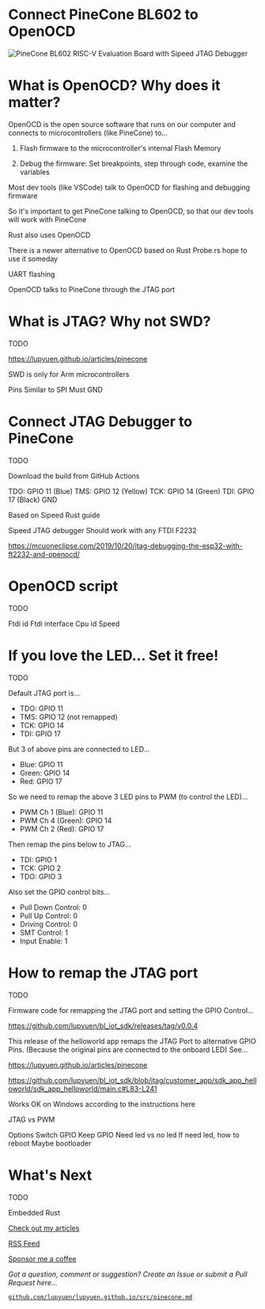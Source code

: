 # Connect PineCone BL602 to OpenOCD

![PineCone BL602 RISC-V Evaluation Board with Sipeed JTAG Debugger](https://lupyuen.github.io/images/openocd-title.jpg)

# What is OpenOCD? Why does it matter?

OpenOCD is the open source software that runs on our computer and connects to microcontrollers (like PineCone) to...

1. Flash firmware to the microcontroller's internal Flash Memory

1. Debug the firmware: Set breakpoints, step through code, examine the variables

Most dev tools (like VSCode) talk to OpenOCD for flashing and debugging firmware

So it's important to get PineCone talking to OpenOCD, so that our dev tools will work with PineCone

Rust also uses OpenOCD

There is a newer alternative to OpenOCD based on Rust
Probe.rs hope to use it someday

UART flashing

OpenOCD talks to PineCone through the JTAG port

# What is JTAG? Why not SWD?

TODO

https://lupyuen.github.io/articles/pinecone

SWD is only for Arm microcontrollers

Pins
Similar to SPI
Must GND

# Connect JTAG Debugger to PineCone

TODO

Download the build from GitHub Actions

TDO: GPIO 11 (Blue)
TMS: GPIO 12 (Yellow)
TCK: GPIO 14 (Green)
TDI: GPIO 17 (Black)
GND

Based on Sipeed Rust guide

Sipeed JTAG debugger
Should work with any FTDI F2232

https://mcuoneclipse.com/2019/10/20/jtag-debugging-the-esp32-with-ft2232-and-openocd/

# OpenOCD script

TODO

Ftdi id
Ftdi interface
Cpu id
Speed

# If you love the LED... Set it free!

TODO

Default JTAG port is...

-   TDO: GPIO 11
-   TMS: GPIO 12 (not remapped)
-   TCK: GPIO 14
-   TDI: GPIO 17

But 3 of above pins are connected to LED...

-   Blue: GPIO 11
-   Green: GPIO 14
-   Red: GPIO 17

So we need to remap the above 3 LED pins to PWM (to control the LED)...

-   PWM Ch 1 (Blue): GPIO 11
-   PWM Ch 4 (Green): GPIO 14
-   PWM Ch 2 (Red): GPIO 17

Then remap the pins below to JTAG...

-   TDI: GPIO 1
-   TCK: GPIO 2
-   TDO: GPIO 3

Also set the GPIO control bits...

-   Pull Down Control: 0
-   Pull Up Control: 0
-   Driving Control: 0
-   SMT Control: 1
-   Input Enable: 1

# How to remap the JTAG port

TODO

Firmware code for remapping the JTAG port and setting the GPIO Control...

https://github.com/lupyuen/bl_iot_sdk/releases/tag/v0.0.4

This release of the helloworld app remaps the JTAG Port to alternative GPIO Pins. (Because the original pins are connected to the onboard LED) See...

https://lupyuen.github.io/articles/pinecone

https://github.com/lupyuen/bl_iot_sdk/blob/jtag/customer_app/sdk_app_helloworld/sdk_app_helloworld/main.c#L83-L241

Works OK on Windows according to the instructions here

JTAG vs PWM

Options
Switch GPIO
Keep GPIO
Need led vs no led
If need led, how to reboot
Maybe bootloader

# What's Next

TODO

Embedded Rust

[Check out my articles](https://lupyuen.github.io)

[RSS Feed](https://lupyuen.github.io/rss.xml)

[Sponsor me a coffee](https://github.com/sponsors/lupyuen)

_Got a question, comment or suggestion? Create an Issue or submit a Pull Request here..._

[`github.com/lupyuen/lupyuen.github.io/src/pinecone.md`](https://github.com/lupyuen/lupyuen.github.io/blob/master/src/openocd.md)
